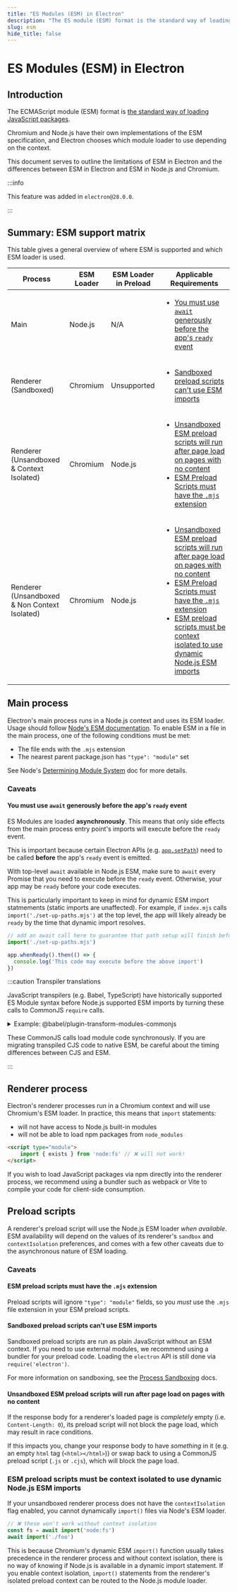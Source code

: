 ```yaml
---
title: "ES Modules (ESM) in Electron"
description: "The ES module (ESM) format is the standard way of loading JavaScript packages."
slug: esm
hide_title: false
---
```


# ES Modules (ESM) in Electron

## Introduction

The ECMAScript module (ESM) format is [the standard way of loading JavaScript packages](https://tc39.es/ecma262/#sec-modules).

Chromium and Node.js have their own implementations of the ESM specification, and Electron
chooses which module loader to use depending on the context.

This document serves to outline the limitations of ESM in Electron and the differences between
ESM in Electron and ESM in Node.js and Chromium.

:::info

This feature was added in `electron@28.0.0`.

:::

## Summary: ESM support matrix

This table gives a general overview of where ESM is supported and which ESM loader is used.

| Process              | ESM Loader | ESM Loader in Preload | Applicable Requirements |
|----------------------|------------|-----------------------|-------------------------|
| Main                 | Node.js    | N/A                   | <ul><li> [You must use `await` generously before the app's `ready` event](#you-must-use-await-generously-before-the-apps-ready-event) </li></ul> |
| Renderer (Sandboxed) | Chromium   | Unsupported           | <ul><li> [Sandboxed preload scripts can't use ESM imports](#sandboxed-preload-scripts-cant-use-esm-imports) </li></ul> |
| Renderer (Unsandboxed & Context Isolated) | Chromium | Node.js | <ul><li> [Unsandboxed ESM preload scripts will run after page load on pages with no content](#unsandboxed-esm-preload-scripts-will-run-after-page-load-on-pages-with-no-content) </li> <li>[ESM Preload Scripts must have the `.mjs` extension](#esm-preload-scripts-must-have-the-mjs-extension)</li></ul> |
| Renderer (Unsandboxed & Non Context Isolated) | Chromium | Node.js | <ul><li>[Unsandboxed ESM preload scripts will run after page load on pages with no content](#unsandboxed-esm-preload-scripts-will-run-after-page-load-on-pages-with-no-content)</li><li>[ESM Preload Scripts must have the `.mjs` extension](#esm-preload-scripts-must-have-the-mjs-extension)</li><li>[ESM preload scripts must be context isolated to use dynamic Node.js ESM imports](#esm-preload-scripts-must-be-context-isolated-to-use-dynamic-nodejs-esm-imports)</li></ul> |

## Main process

Electron's main process runs in a Node.js context and uses its ESM loader. Usage should follow
[Node's ESM documentation](https://nodejs.org/api/esm.html). To enable ESM in a file in the
main process, one of the following conditions must be met:

- The file ends with the `.mjs` extension
- The nearest parent package.json has `"type": "module"` set

See Node's [Determining Module System](https://nodejs.org/api/packages.html#determining-module-system)
doc for more details.

### Caveats

#### You must use `await` generously before the app's `ready` event

ES Modules are loaded **asynchronously**. This means that only side effects
from the main process entry point's imports will execute before the `ready` event.

This is important because certain Electron APIs (e.g. [`app.setPath`](../api/app.md#appsetpathname-path))
need to be called **before** the app's `ready` event is emitted.

With top-level `await` available in Node.js ESM, make sure to `await` every Promise that you need to
execute before the `ready` event. Otherwise, your app may be `ready` before your code executes.

This is particularly important to keep in mind for dynamic ESM import statmements (static imports are unaffected).
For example, if `index.mjs` calls `import('./set-up-paths.mjs')` at the top level, the app will
likely already be `ready` by the time that dynamic import resolves.

```js @ts-expect-error=[2] title='index.mjs (Main Process)'
// add an await call here to guarantee that path setup will finish before `ready`
import('./set-up-paths.mjs')

app.whenReady().then(() => {
  console.log('This code may execute before the above import')
})
```

:::caution Transpiler translations

JavaScript transpilers (e.g. Babel, TypeScript) have historically supported ES Module
syntax before Node.js supported ESM imports by turning these calls to CommonJS
`require` calls.

<details><summary>Example: @babel/plugin-transform-modules-commonjs</summary>

The `@babel/plugin-transform-modules-commonjs` plugin will transform
ESM imports down to `require` calls. The exact syntax will depend on the
[`importInterop` setting](https://babeljs.io/docs/babel-plugin-transform-modules-commonjs#importinterop).

```js @nolint @ts-nocheck title='@babel/plugin-transform-modules-commonjs'
import foo from "foo";
import { bar } from "bar";
foo;
bar;

// with "importInterop: node", compiles to ...

"use strict";

var _foo = require("foo");
var _bar = require("bar");

_foo;
_bar.bar;
```

</details>

These CommonJS calls load module code synchronously. If you are migrating transpiled CJS code
to native ESM, be careful about the timing differences between CJS and ESM.

:::

## Renderer process

Electron's renderer processes run in a Chromium context and will use Chromium's ESM loader.
In practice, this means that `import` statements:

- will not have access to Node.js built-in modules
- will not be able to load npm packages from `node_modules`

```html
<script type="module">
    import { exists } from 'node:fs' // ❌ will not work!
</script>
```

If you wish to load JavaScript packages via npm directly into the renderer process, we recommend
using a bundler such as webpack or Vite to compile your code for client-side consumption.

## Preload scripts

A renderer's preload script will use the Node.js ESM loader _when available_.
ESM availability will depend on the values of its renderer's `sandbox` and `contextIsolation`
preferences, and comes with a few other caveats due to the asynchronous nature of ESM loading.

### Caveats

#### ESM preload scripts must have the `.mjs` extension

Preload scripts will ignore `"type": "module"` fields, so you _must_ use the `.mjs` file
extension in your ESM preload scripts.

#### Sandboxed preload scripts can't use ESM imports

Sandboxed preload scripts are run as plain JavaScript without an ESM context. If you need to
use external modules, we recommend using a bundler for your preload code. Loading the
`electron` API is still done via `require('electron')`.

For more information on sandboxing, see the [Process Sandboxing](./sandbox.md) docs.

#### Unsandboxed ESM preload scripts will run after page load on pages with no content

If the response body for a renderer's loaded page is _completely_ empty (i.e. `Content-Length: 0`),
its preload script will not block the page load, which may result in race conditions.

If this impacts you, change your response body to have _something_ in it
(e.g. an empty `html` tag (`<html></html>`)) or swap back to using a CommonJS preload script
(`.js` or `.cjs`), which will block the page load.

### ESM preload scripts must be context isolated to use dynamic Node.js ESM imports

If your unsandboxed renderer process does not have the `contextIsolation` flag enabled,
you cannot dynamically `import()` files via Node's ESM loader.

```js @ts-nocheck title='preload.mjs'
// ❌ these won't work without context isolation
const fs = await import('node:fs')
await import('./foo')
```

This is because Chromium's dynamic ESM `import()` function usually takes precedence in the
renderer process and without context isolation, there is no way of knowing if Node.js is available
in a dynamic import statement. If you enable context isolation, `import()` statements
from the renderer's isolated preload context can be routed to the Node.js module loader.
